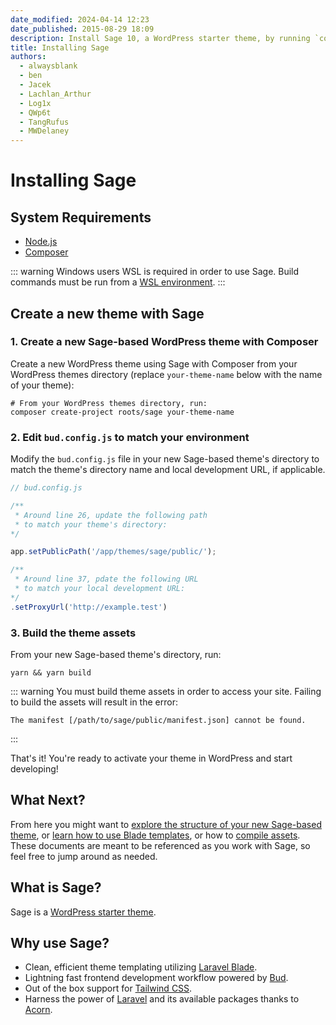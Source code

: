 ```yaml
---
date_modified: 2024-04-14 12:23
date_published: 2015-08-29 18:09
description: Install Sage 10, a WordPress starter theme, by running `composer create-project roots/sage`.
title: Installing Sage
authors:
  - alwaysblank
  - ben
  - Jacek
  - Lachlan_Arthur
  - Log1x
  - QWp6t
  - TangRufus
  - MWDelaney
---
```


# Installing Sage

## System Requirements

* [Node.js](https://nodejs.org/)
* [Composer](https://getcomposer.org/download/)

::: warning Windows users
WSL is required in order to use Sage. Build commands must be run from a [WSL environment](https://docs.microsoft.com/en-us/windows/wsl/).
:::

<!-- For help setting up your development environment, see the [Local Development Environment](/sage/docs/local-development-environment/) guide. -->

## Create a new theme with Sage

### 1. Create a new Sage-based WordPress theme with Composer

Create a new WordPress theme using Sage with Composer from your WordPress themes directory (replace `your-theme-name` below with the name of your theme):

```shell
# From your WordPress themes directory, run:
composer create-project roots/sage your-theme-name
```

### 2. Edit `bud.config.js` to match your environment

Modify the `bud.config.js` file in your new Sage-based theme's directory to match the theme's directory name and local development URL, if applicable.

```javascript
// bud.config.js

/**
 * Around line 26, update the following path 
 * to match your theme's directory:
*/

app.setPublicPath('/app/themes/sage/public/');

/**
 * Around line 37, pdate the following URL 
 * to match your local development URL:
*/
.setProxyUrl('http://example.test')
```

### 3. Build the theme assets

From your new Sage-based theme's directory, run:

```shell
yarn && yarn build
```

::: warning You must build theme assets in order to access your site. Failing to build the assets will result in the error:

```plaintext
The manifest [/path/to/sage/public/manifest.json] cannot be found.
```

:::

That's it! You're ready to activate your theme in WordPress and start developing!

## What Next?

From here you might want to [explore the structure of your new Sage-based theme](/sage/docs/theme-structure/), or [learn how to use Blade templates](/sage/docs/blade-templates/), or how to [compile assets](/sage/docs/compiling-assets/). These documents are meant to be referenced as you work with Sage, so feel free to jump around as needed.

## What is Sage?

Sage is a [WordPress starter theme](https://roots.io/sage/).

## Why use Sage?

- Clean, efficient theme templating utilizing [Laravel Blade](https://laravel.com/docs/master/blade).
- Lightning fast frontend development workflow powered by [Bud](https://bud.js.org/).
- Out of the box support for [Tailwind CSS](https://tailwindcss.com/).
- Harness the power of [Laravel](https://laravel.com) and its available packages thanks to [Acorn](https://github.com/roots/acorn).
